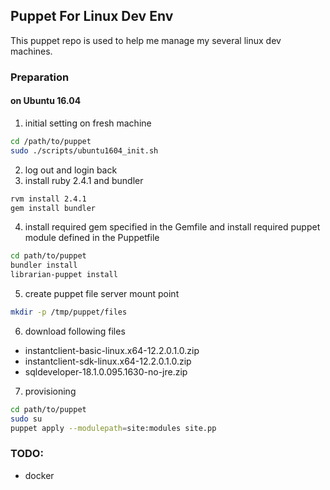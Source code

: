 ## Puppet For Linux Dev Env
This puppet repo is used to help me manage my several linux dev machines. 

### Preparation

#### on Ubuntu 16.04
1. initial setting on fresh machine
```bash
cd /path/to/puppet
sudo ./scripts/ubuntu1604_init.sh
```
2. log out and login back
3. install ruby 2.4.1 and bundler
```bash
rvm install 2.4.1
gem install bundler
```
4. install required gem specified in the Gemfile and install required puppet module defined in the Puppetfile
```bash
cd path/to/puppet
bundler install
librarian-puppet install
```
5. create puppet file server mount point
```bash
mkdir -p /tmp/puppet/files
```
6. download following files
 - instantclient-basic-linux.x64-12.2.0.1.0.zip
 - instantclient-sdk-linux.x64-12.2.0.1.0.zip
 - sqldeveloper-18.1.0.095.1630-no-jre.zip
7. provisioning
```bash
cd path/to/puppet
sudo su
puppet apply --modulepath=site:modules site.pp
```

### TODO:
 - docker
